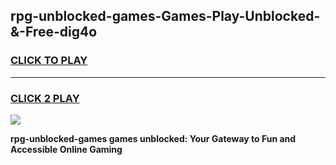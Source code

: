 
## rpg-unblocked-games-Games-Play-Unblocked-&-Free-dig4o
<h3>
<a href="https://premium76.site?title=rpg-unblocked-games&ref=24A">CLICK TO PLAY</a></h3>
<hr>

<h3>
<a href="https://premium76.site?title=rpg-unblocked-games&ref=24A">CLICK 2 PLAY</a>
  
</h3>

<a href="https://premium76.site?title=rpg-unblocked-games&ref=24A"><img src="https://clearcache.store/games.png"></a>


**rpg-unblocked-games games unblocked: Your Gateway to Fun and Accessible Online Gaming**
